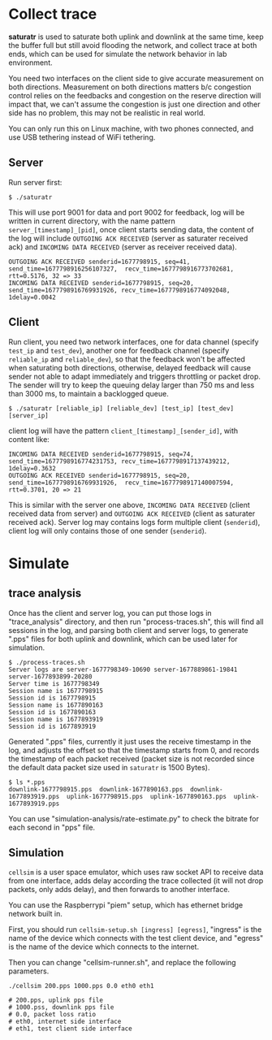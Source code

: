 # Collect trace

**saturatr** is used to saturate both uplink and downlink at the same time, keep the buffer full but still avoid flooding the network, and collect trace at both ends, which can be used for simulate the network behavior in lab environment. 

You need two interfaces on the client side to give accurate measurement on both directions. Measurement on both directions matters b/c congestion control relies on the feedbacks and congestion on the reserve direction will impact that, we can't assume the congestion is just one direction and other side has no problem, this may not be realistic in real world.

You can only run this on Linux machine, with two phones connected, and use USB tethering instead of WiFi tethering.

## Server

Run server first:

```
$ ./saturatr
```

This will use port 9001 for data and port 9002 for feedback, log will be written in current directory, with the name pattern `server_[timestamp]_[pid]`, once client starts sending data, the content of the log will include `OUTGOING ACK RECEIVED` (server as saturater received ack) and `INCOMING DATA RECEIVED` (server as receiver received data).

```
OUTGOING ACK RECEIVED senderid=1677798915, seq=41, send_time=1677798916256107327,  recv_time=1677798916773702681, rtt=0.5176, 32 => 33
INCOMING DATA RECEIVED senderid=1677798915, seq=20, send_time=1677798916769931926, recv_time=1677798916774092048, 1delay=0.0042 
```

## Client

Run client, you need two network interfaces, one for data channel (specify `test_ip` and `test_dev`), another one for feedback channel (specify `reliable_ip` and `reliable_dev`), so that the feedback won't be affected when saturating both directions, otherwise, delayed feedback will cause sender not able to adapt immediately and triggers throttling or packet drop. The sender will try to keep the queuing delay larger than 750 ms and less than 3000 ms, to maintain a backlogged queue.

```
$ ./saturatr [reliable_ip] [reliable_dev] [test_ip] [test_dev] [server_ip]
```

client log will have the pattern `client_[timestamp]_[sender_id]`, with content like:

```
INCOMING DATA RECEIVED senderid=1677798915, seq=74, send_time=1677798916774231753, recv_time=1677798917137439212, 1delay=0.3632 
OUTGOING ACK RECEIVED senderid=1677798915, seq=20, send_time=1677798916769931926,  recv_time=1677798917140007594, rtt=0.3701, 20 => 21
```

This is similar with the server one above, `INCOMING DATA RECEIVED` (client received data from server) and `OUTGOING ACK RECEIVED` (client as saturater received ack). Server log may contains logs form multiple client (`senderid`), client log will only contains those of one sender (`senderid`).

# Simulate

## trace analysis

Once has the client and server log, you can put those logs in "trace_analysis" directory, and then run "process-traces.sh", this will find all sessions in the log, and parsing both client and server logs, to generate ".pps" files for both uplink and downlink, which can be used later for simulation.

```
$ ./process-traces.sh 
Server logs are server-1677798349-10690 server-1677889861-19841 server-1677893899-20280
Server time is 1677798349
Session name is 1677798915
Session id is 1677798915
Session name is 1677890163
Session id is 1677890163
Session name is 1677893919
Session id is 1677893919
```

Generated ".pps" files, currently it just uses the receive timestamp in the log, and adjusts the offset so that the timestamp starts from 0, and records the timestamp of each packet received (packet size is not recorded since the default data packet size used in `saturatr` is 1500 Bytes).

```
$ ls *.pps
downlink-1677798915.pps  downlink-1677890163.pps  downlink-1677893919.pps  uplink-1677798915.pps  uplink-1677890163.pps  uplink-1677893919.pps
```

You can use "simulation-analysis/rate-estimate.py" to check the bitrate for each second in "pps" file.

## Simulation

`cellsim` is a user space emulator, which uses raw socket API to receive data from one interface, adds delay according the trace collected (it will not drop packets, only adds delay), and then forwards to another interface.

You can use the Raspberrypi "piem" setup, which has ethernet bridge network built in.

First, you should run `cellsim-setup.sh [ingress] [egress]`, "ingress" is the name of the device which connects with the test client device, and "egress" is the name of the device which connects to the internet.

Then you can change "cellsim-runner.sh", and replace the following parameters.

```
./cellsim 200.pps 1000.pps 0.0 eth0 eth1

# 200.pps, uplink pps file
# 1000.pss, downlink pps file
# 0.0, packet loss ratio
# eth0, internet side interface
# eth1, test client side interface
```